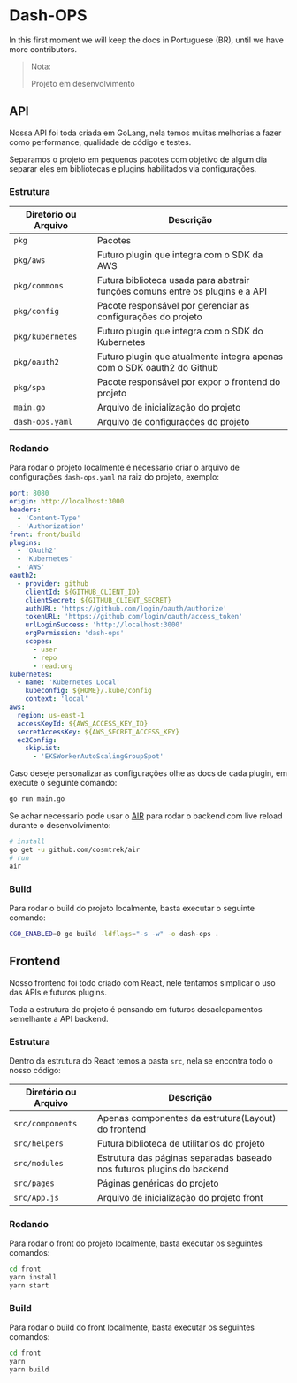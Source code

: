 # Dash-OPS

In this first moment we will keep the docs in Portuguese (BR), until we have more contributors.

> Nota:
>
> Projeto em desenvolvimento

## API

Nossa API foi toda criada em GoLang, nela temos muitas melhorias a fazer como performance, qualidade de código e testes.

Separamos o projeto em pequenos pacotes com objetivo de algum dia separar eles em bibliotecas e plugins habilitados via configurações.

### Estrutura

| Diretório ou Arquivo | Descrição                                                                     |
| -------------------- | ----------------------------------------------------------------------------- |
| `pkg`                | Pacotes                                                                       |
| `pkg/aws`            | Futuro plugin que integra com o SDK da AWS                                    |
| `pkg/commons`        | Futura biblioteca usada para abstrair funções comuns entre os plugins e a API |
| `pkg/config`         | Pacote responsável por gerenciar as configurações do projeto                  |
| `pkg/kubernetes`     | Futuro plugin que integra com o SDK do Kubernetes                             |
| `pkg/oauth2`         | Futuro plugin que atualmente integra apenas com o SDK oauth2 do Github        |
| `pkg/spa`            | Pacote responsável por expor o frontend do projeto                            |
| `main.go`            | Arquivo de inicialização do projeto                                           |
| `dash-ops.yaml`      | Arquivo de configurações do projeto                                           |

### Rodando

Para rodar o projeto localmente é necessario criar o arquivo de configurações `dash-ops.yaml` na raiz do projeto, exemplo:

```yaml
port: 8080
origin: http://localhost:3000
headers:
  - 'Content-Type'
  - 'Authorization'
front: front/build
plugins:
  - 'OAuth2'
  - 'Kubernetes'
  - 'AWS'
oauth2:
  - provider: github
    clientId: ${GITHUB_CLIENT_ID}
    clientSecret: ${GITHUB_CLIENT_SECRET}
    authURL: 'https://github.com/login/oauth/authorize'
    tokenURL: 'https://github.com/login/oauth/access_token'
    urlLoginSuccess: 'http://localhost:3000'
    orgPermission: 'dash-ops'
    scopes:
      - user
      - repo
      - read:org
kubernetes:
  - name: 'Kubernetes Local'
    kubeconfig: ${HOME}/.kube/config
    context: 'local'
aws:
  region: us-east-1
  accessKeyId: ${AWS_ACCESS_KEY_ID}
  secretAccessKey: ${AWS_SECRET_ACCESS_KEY}
  ec2Config:
    skipList:
      - 'EKSWorkerAutoScalingGroupSpot'
```

Caso deseje personalizar as configurações olhe as docs de cada plugin, em execute o seguinte comando:

```sh
go run main.go
```

Se achar necessario pode usar o [AIR](https://github.com/cosmtrek/air) para rodar o backend com live reload durante o desenvolvimento:

```sh
# install
go get -u github.com/cosmtrek/air
# run
air
```

### Build

Para rodar o build do projeto localmente, basta executar o seguinte comando:

```sh
CGO_ENABLED=0 go build -ldflags="-s -w" -o dash-ops .
```

## Frontend

Nosso frontend foi todo criado com React, nele tentamos simplicar o uso das APIs e futuros plugins.

Toda a estrutura do projeto é pensando em futuros desaclopamentos semelhante a API backend.

### Estrutura

Dentro da estrutura do React temos a pasta `src`, nela se encontra todo o nosso código:

| Diretório ou Arquivo | Descrição                                                              |
| -------------------- | ---------------------------------------------------------------------- |
| `src/components`     | Apenas componentes da estrutura(Layout) do frontend                    |
| `src/helpers`        | Futura biblioteca de utilitarios do projeto                            |
| `src/modules`        | Estrutura das páginas separadas baseado nos futuros plugins do backend |
| `src/pages`          | Páginas genéricas do projeto                                           |
| `src/App.js`         | Arquivo de inicialização do projeto front                              |

### Rodando

Para rodar o front do projeto localmente, basta executar os seguintes comandos:

```sh
cd front
yarn install
yarn start
```

### Build

Para rodar o build do front localmente, basta executar os seguintes comandos:

```sh
cd front
yarn
yarn build
```
